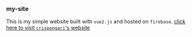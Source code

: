 ### my-site

This is my simple website built with `vue2.js` and hosted on `firebase`. [click here to visit `crispengari`'s website](https://crispengari-ac2c8.web.app)
